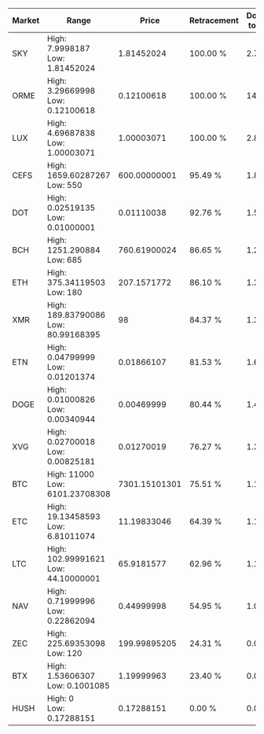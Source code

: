 | Market | Range | Price| Retracement | Doubles to 50% |
| --- | --- | --- | --- | --- |
| SKY | High: 7.9998187<br />Low: 1.81452024 | 1.81452024 | 100.00 % | 2.70 |
| ORME | High: 3.29669998<br />Low: 0.12100618 | 0.12100618 | 100.00 % | 14.12 |
| LUX | High: 4.69687838<br />Low: 1.00003071 | 1.00003071 | 100.00 % | 2.85 |
| CEFS | High: 1659.60287267<br />Low: 550 | 600.00000001 | 95.49 % | 1.84 |
| DOT | High: 0.02519135<br />Low: 0.01000001 | 0.01110038 | 92.76 % | 1.59 |
| BCH | High: 1251.290884<br />Low: 685 | 760.61900024 | 86.65 % | 1.27 |
| ETH | High: 375.34119503<br />Low: 180 | 207.1571772 | 86.10 % | 1.34 |
| XMR | High: 189.83790086<br />Low: 80.99168395 | 98 | 84.37 % | 1.38 |
| ETN | High: 0.04799999<br />Low: 0.01201374 | 0.01866107 | 81.53 % | 1.61 |
| DOGE | High: 0.01000826<br />Low: 0.00340944 | 0.00469999 | 80.44 % | 1.43 |
| XVG | High: 0.02700018<br />Low: 0.00825181 | 0.01270019 | 76.27 % | 1.39 |
| BTC | High: 11000<br />Low: 6101.23708308 | 7301.15101301 | 75.51 % | 1.17 |
| ETC | High: 19.13458593<br />Low: 6.81011074 | 11.19833046 | 64.39 % | 1.16 |
| LTC | High: 102.99991621<br />Low: 44.10000001 | 65.9181577 | 62.96 % | 1.12 |
| NAV | High: 0.71999996<br />Low: 0.22862094 | 0.44999998 | 54.95 % | 1.05 |
| ZEC | High: 225.69353098<br />Low: 120 | 199.99895205 | 24.31 % | 0.00 |
| BTX | High: 1.53606307<br />Low: 0.1001085 | 1.19999963 | 23.40 % | 0.00 |
| HUSH | High: 0<br />Low: 0.17288151 | 0.17288151 | 0.00 % | 0.00 |
